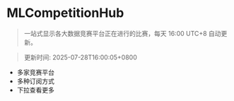 # MLCompetitionHub

> 一站式显示各大数据竞赛平台正在进行的比赛，每天 16:00 UTC+8 自动更新。
  
> 更新时间: 2025-07-28T16:00:05+0800 

* 多家竞赛平台
* 多种订阅方式
* 下拉查看更多